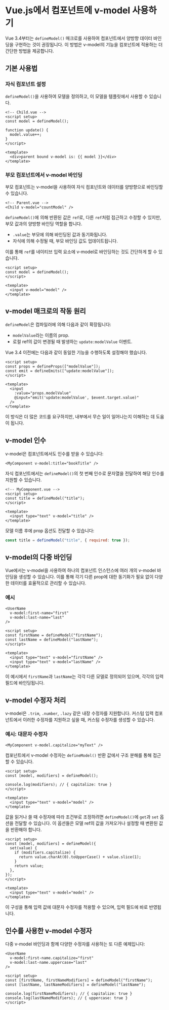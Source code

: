 # Vue.js에서 컴포넌트에 v-model 사용하기

Vue 3.4부터는 `defineModel()` 매크로를 사용하여 컴포넌트에서 양방향 데이터 바인딩을 구현하는 것이 권장됩니다. 이 방법은 v-model의 기능을 컴포넌트에 적용하는 더 간단한 방법을 제공합니다.

## 기본 사용법

### 자식 컴포넌트 설정

`defineModel()`을 사용하여 모델을 정의하고, 이 모델을 템플릿에서 사용할 수 있습니다.

```vue
<!-- Child.vue -->
<script setup>
const model = defineModel();

function update() {
  model.value++;
}
</script>

<template>
  <div>parent bound v-model is: {{ model }}</div>
</template>
```

### 부모 컴포넌트에서 v-model 바인딩

부모 컴포넌트는 v-model을 사용하여 자식 컴포넌트와 데이터를 양방향으로 바인딩할 수 있습니다.

```template
<!-- Parent.vue -->
<Child v-model="countModel" />
```

`defineModel()`에 의해 반환된 값은 `ref`로, 다른 `ref`처럼 접근하고 수정할 수 있지만, 부모 값과의 양방향 바인딩 역할을 합니다.

- `.value`는 부모에 의해 바인딩된 값과 동기화됩니다.
- 자식에 의해 수정될 때, 부모 바인딩 값도 업데이트됩니다.

이를 통해 `ref`를 네이티브 입력 요소에 v-model로 바인딩하는 것도 간단하게 할 수 있습니다.

```vue
<script setup>
const model = defineModel();
</script>

<template>
  <input v-model="model" />
</template>
```

## v-model 매크로의 작동 원리

`defineModel`은 컴파일러에 의해 다음과 같이 확장됩니다:

- `modelValue`라는 이름의 prop.
- 로컬 ref의 값이 변경될 때 발생하는 `update:modelValue` 이벤트.

Vue 3.4 이전에는 다음과 같이 동일한 기능을 수행하도록 설정해야 했습니다.

```vue
<script setup>
const props = defineProps(["modelValue"]);
const emit = defineEmits(["update:modelValue"]);
</script>

<template>
  <input
    :value="props.modelValue"
    @input="emit('update:modelValue', $event.target.value)"
  />
</template>
```

이 방식은 더 많은 코드를 요구하지만, 내부에서 무슨 일이 일어나는지 이해하는 데 도움이 됩니다.

## v-model 인수

v-model은 컴포넌트에서도 인수를 받을 수 있습니다:

```template
<MyComponent v-model:title="bookTitle" />
```

자식 컴포넌트에서는 `defineModel()`의 첫 번째 인수로 문자열을 전달하여 해당 인수를 지원할 수 있습니다.

```vue
<!-- MyComponent.vue -->
<script setup>
const title = defineModel("title");
</script>

<template>
  <input type="text" v-model="title" />
</template>
```

모델 이름 후에 prop 옵션도 전달할 수 있습니다:

```js
const title = defineModel("title", { required: true });
```

## v-model의 다중 바인딩

Vue에서는 v-model을 사용하여 하나의 컴포넌트 인스턴스에 여러 개의 v-model 바인딩을 생성할 수 있습니다. 이를 통해 각기 다른 prop에 대한 동기화가 필요 없이 다양한 데이터를 효율적으로 관리할 수 있습니다.

### 예시

```template
<UserName
  v-model:first-name="first"
  v-model:last-name="last"
/>
```

```vue
<script setup>
const firstName = defineModel("firstName");
const lastName = defineModel("lastName");
</script>

<template>
  <input type="text" v-model="firstName" />
  <input type="text" v-model="lastName" />
</template>
```

이 예시에서 `firstName`과 `lastName`는 각각 다른 모델로 정의되어 있으며, 각각의 입력 필드에 바인딩됩니다.

## v-model 수정자 처리

v-model은 `.trim`, `.number`, `.lazy` 같은 내장 수정자를 지원합니다. 커스텀 입력 컴포넌트에서 이러한 수정자를 지원하고 싶을 때, 커스텀 수정자를 생성할 수 있습니다.

### 예시: 대문자 수정자

```template
<MyComponent v-model.capitalize="myText" />
```

컴포넌트에서 v-model 수정자는 `defineModel()` 반환 값에서 구조 분해를 통해 접근할 수 있습니다.

```vue
<script setup>
const [model, modifiers] = defineModel();

console.log(modifiers); // { capitalize: true }
</script>

<template>
  <input type="text" v-model="model" />
</template>
```

값을 읽거나 쓸 때 수정자에 따라 조건부로 조정하려면 `defineModel()`에 `get`과 `set` 옵션을 전달할 수 있습니다. 이 옵션들은 모델 ref의 값을 가져오거나 설정할 때 변환된 값을 반환해야 합니다.

```vue
<script setup>
const [model, modifiers] = defineModel({
  set(value) {
    if (modifiers.capitalize) {
      return value.charAt(0).toUpperCase() + value.slice(1);
    }
    return value;
  },
});
</script>

<template>
  <input type="text" v-model="model" />
</template>
```

이 구성을 통해 입력 값에 대문자 수정자를 적용할 수 있으며, 입력 필드에 바로 반영됩니다.

## 인수를 사용한 v-model 수정자

다중 v-model 바인딩과 함께 다양한 수정자를 사용하는 또 다른 예제입니다:

```template
<UserName
  v-model:first-name.capitalize="first"
  v-model:last-name.uppercase="last"
/>
```

```vue
<script setup>
const [firstName, firstNameModifiers] = defineModel("firstName");
const [lastName, lastNameModifiers] = defineModel("lastName");

console.log(firstNameModifiers); // { capitalize: true }
console.log(lastNameModifiers); // { uppercase: true }
</script>
```
